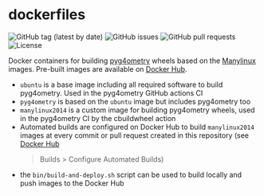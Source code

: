# dockerfiles

![GitHub tag (latest by date)](https://img.shields.io/github/v/tag/g4edge/dockerfiles?logo=git)
![GitHub issues](https://img.shields.io/github/issues/g4edge/dockerfiles?logo=github)
![GitHub pull requests](https://img.shields.io/github/issues-pr/g4edge/dockerfiles?logo=github)
![License](https://img.shields.io/github/license/g4edge/dockerfiles)

Docker containers for building
[pyg4ometry](https://github.com/g4edge/pyg4ometry) wheels based on the
[Manylinux](https://github.com/pypa/manylinux) images. Pre-built images are
available on [Docker Hub](https://hub.docker.com/r/g4edge).

- `ubuntu` is a base image including all required software to build pyg4ometry.
  Used in the pyg4ometry GitHub actions CI
- `pyg4ometry` is based on the `ubuntu` image but includes pyg4ometry too
- `manylinux2014` is a custom image for building pyg4ometry wheels, used in the
  pyg4ometry CI by the cbuildwheel action
- Automated builds are configured on Docker Hub to build `manylinux2014` images
  at every commit or pull request created in this repository (see
  [Docker Hub](https://hub.docker.com/repository/docker/g4edge/manylinux2014_x86_64)
  > Builds > Configure Automated Builds)
- the `bin/build-and-deploy.sh` script can be used to build locally and push
  images to the Docker Hub
